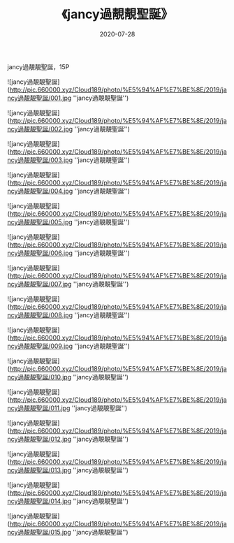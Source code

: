 ﻿---
layout: post
title:  《jancy過靚靚聖誕》
date:   2020-07-28
img: http://pic.660000.xyz/Cloud189/photo/%E5%94%AF%E7%BE%8E/2019/jancy過靚靚聖誕/000.jpg
categories: [美女, 清纯, 唯美]
---

jancy過靚靚聖誕，15P


![jancy過靚靚聖誕](http://pic.660000.xyz/Cloud189/photo/%E5%94%AF%E7%BE%8E/2019/jancy過靚靚聖誕/001.jpg ''jancy過靚靚聖誕'')

![jancy過靚靚聖誕](http://pic.660000.xyz/Cloud189/photo/%E5%94%AF%E7%BE%8E/2019/jancy過靚靚聖誕/002.jpg ''jancy過靚靚聖誕'')

![jancy過靚靚聖誕](http://pic.660000.xyz/Cloud189/photo/%E5%94%AF%E7%BE%8E/2019/jancy過靚靚聖誕/003.jpg ''jancy過靚靚聖誕'')

![jancy過靚靚聖誕](http://pic.660000.xyz/Cloud189/photo/%E5%94%AF%E7%BE%8E/2019/jancy過靚靚聖誕/004.jpg ''jancy過靚靚聖誕'')

![jancy過靚靚聖誕](http://pic.660000.xyz/Cloud189/photo/%E5%94%AF%E7%BE%8E/2019/jancy過靚靚聖誕/005.jpg ''jancy過靚靚聖誕'')

![jancy過靚靚聖誕](http://pic.660000.xyz/Cloud189/photo/%E5%94%AF%E7%BE%8E/2019/jancy過靚靚聖誕/006.jpg ''jancy過靚靚聖誕'')

![jancy過靚靚聖誕](http://pic.660000.xyz/Cloud189/photo/%E5%94%AF%E7%BE%8E/2019/jancy過靚靚聖誕/007.jpg ''jancy過靚靚聖誕'')

![jancy過靚靚聖誕](http://pic.660000.xyz/Cloud189/photo/%E5%94%AF%E7%BE%8E/2019/jancy過靚靚聖誕/008.jpg ''jancy過靚靚聖誕'')

![jancy過靚靚聖誕](http://pic.660000.xyz/Cloud189/photo/%E5%94%AF%E7%BE%8E/2019/jancy過靚靚聖誕/009.jpg ''jancy過靚靚聖誕'')

![jancy過靚靚聖誕](http://pic.660000.xyz/Cloud189/photo/%E5%94%AF%E7%BE%8E/2019/jancy過靚靚聖誕/010.jpg ''jancy過靚靚聖誕'')

![jancy過靚靚聖誕](http://pic.660000.xyz/Cloud189/photo/%E5%94%AF%E7%BE%8E/2019/jancy過靚靚聖誕/011.jpg ''jancy過靚靚聖誕'')

![jancy過靚靚聖誕](http://pic.660000.xyz/Cloud189/photo/%E5%94%AF%E7%BE%8E/2019/jancy過靚靚聖誕/012.jpg ''jancy過靚靚聖誕'')

![jancy過靚靚聖誕](http://pic.660000.xyz/Cloud189/photo/%E5%94%AF%E7%BE%8E/2019/jancy過靚靚聖誕/013.jpg ''jancy過靚靚聖誕'')

![jancy過靚靚聖誕](http://pic.660000.xyz/Cloud189/photo/%E5%94%AF%E7%BE%8E/2019/jancy過靚靚聖誕/014.jpg ''jancy過靚靚聖誕'')

![jancy過靚靚聖誕](http://pic.660000.xyz/Cloud189/photo/%E5%94%AF%E7%BE%8E/2019/jancy過靚靚聖誕/015.jpg ''jancy過靚靚聖誕'')
